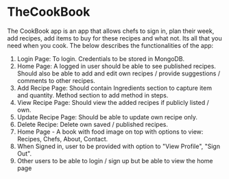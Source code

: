 # TheCookBook
The CookBook app is an app that allows chefs to sign in, plan their week, add recipes, add items to buy for these recipes and what not. Its all that you need when you cook. The below describes the functionalities of the app:

1. Login Page: To login. Credentials to be stored in MongoDB. 
2. Home Page: A logged in user should be able to see published recipes. Should also be able to add and edit own recipes / provide suggestions / comments to other recipes.
3. Add Recipe Page: Should contain Ingredients section to capture item and quantity. Method section to add method in steps.
4. View Recipe Page: Should view the added recipes if publicly listed / own.
5. Update Recipe Page: Should be able to update own recipe only.
6. Delete Recipe: Delete own saved / published recipes.
7. Home Page - A book with food image on top with options to view: Recipes, Chefs, About, Contact.
8. When Signed in, user to be provided with option to "View Profile", "Sign Out".
9. Other users to be able to login / sign up but be able to view the home page
